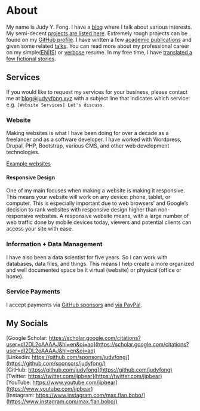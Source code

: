 # About

My name is Judy Y. Fong. I have a [blog](https://blog.judyyfong.xyz) where I
talk about various interests. My semi-decent [projects are listed
here](https://projects.judyyfong.xyz). Extremely rough projects can be found on
my [GitHub profile](https://github.com/judyfong). I have written a few [academic
publications](https://scholar.google.com/citations?user=dI2DL2oAAAAJ&hl=en) and
given some related [talks](https://projects.judyyfong.xyz/talks). You can read
more about my professional career on my
simple([EN](/concise-resume)|[IS](/is-einfold-ferilskra)) or
[verbose](/tech-resume) resume. In my free time, I have 
[translated a few fictional stories](https://baekur-online.github.io/judy-fong-online/).

## Services

If you would like to request my services for your business, please contact me
at [blog@judyyfong.xyz](mailto:blog@judyyfong.xyz) with a subject line that
indicates which service: e.g. `[Website Services] Let's discuss`.

### Website

Making websites is what I have been doing for over a decade as a freelancer and
as a software developer. I have worked with Wordpress, Drupal, PHP, Bootstrap,
various CMS, and other web development technologies.

[Example websites](https://judyyfong.xyz)

#### Responsive Design

One of my main focuses when making a website is making it responsive. This
means your website will work on any device: phone, tablet, or computer. This is
especially important due to web browsers’ and Google’s decision to rank
websites with responsive design higher than non-responsive websites. A
responsive website means, with a large number of web traffic done by mobile
devices today, viewers and potential clients can access your site with ease.

### Information + Data Management

I have also been a data scientist for five years. So I can work with databases,
data files, and things. This means I help create a more organized and well
documented space be it virtual (website) or physical (office or home).

### Service Payments
I accept payments via [GitHub sponsors](https://github.com/sponsors/judyfong/) and [via PayPal](https://www.paypal.com/ncp/payment/9SMAGJ4T2XCEU).

## My Socials
[Google Scholar: https://scholar.google.com/citations?user=dI2DL2oAAAAJ&hl=en&oi=ao](https://scholar.google.com/citations?user=dI2DL2oAAAAJ&hl=en&oi=ao) \
[Linkedin: https://github.com/sponsors/judyfong/](https://github.com/sponsors/judyfong/) \
[GitHub: https://github.com/judyfong](https://github.com/judyfong) \
[Twitter: https://twitter.com/jipbear](https://twitter.com/jipbear) \
[YouTube: https://www.youtube.com/jipbear](https://www.youtube.com/jipbear) \
[Instagram: https://www.instagram.com/max.flan.bobo/](https://www.instagram.com/max.flan.bobo/)
